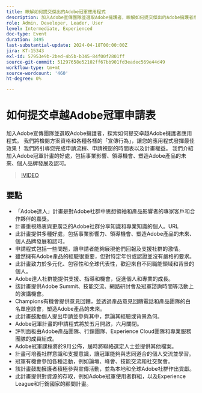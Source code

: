```yaml
---
title: 瞭解如何提交傑出的Adobe冠軍應用程式
description: 加入Adobe宣傳團隊並選取Adobe擁護者，瞭解如何提交傑出的Adobe擁護者應用計畫。 我們將引導您完成申請流程、申請視窗的時間表以及計畫權益。
role: Admin, Developer, Leader, User
level: Intermediate, Experienced
doc-type: Event
duration: 3495
last-substantial-update: 2024-04-18T00:00:00Z
jira: KT-15343
exl-id: 57953e9b-2bed-4b5b-b345-84f00f2801ff
source-git-commit: 51297658e52102ff67bb901fd3eadec569e44d49
workflow-type: tm+mt
source-wordcount: '460'
ht-degree: 0%

---
```


# 如何提交卓越Adobe冠軍申請表

加入Adobe宣傳團隊並選取Adobe擁護者，探索如何提交卓越Adobe擁護者應用程式。 我們將檢閱方案資格和各種各樣的「宣傳行為」，讓您的應用程式發揮最佳效果！ 我們將引導您完成申請流程、申請視窗的時間表以及計畫權益。 我們介紹加入Adobe冠軍計畫的好處，包括事業影響、領導機會、塑造Adobe產品的未來、個人品牌發展及認可。

>[!VIDEO](https://video.tv.adobe.com/v/3428431/?learn=on)

## 要點

* 「Adobe達人」計畫是對Adobe社群中思想領袖和產品影響者的專家客戶和合作夥伴的嘉獎。
* 計畫重視熱衷與更廣泛的Adobe社群分享知識和專業知識的個人。&#x200B;URL
* 此計畫提供多種好處，包括事業影響力、領導機會、塑造Adobe產品的未來、個人品牌發展和認可。
* 申請程式包括一些問題，讓申請者能夠展現他們回報及支援社群的激情。
* 雖然擁有Adobe產品的經驗很重要，但對特定年份或認證並沒有嚴格的要求。
* 此計畫致力於多元化、包容性和全球代表性，歡迎來自不同職能領域和背景的個人。
* Adobe達人社群能提供支援、指導和機會，促進個人和專業的成長。
* 該計畫提供Adobe Summit、技能交流、網路研討會及冠軍諮詢時間等活動上的演講機會。
* Champions有機會提供意見回饋，並透過產品意見回饋電話和產品團隊的白名單座談會，塑造Adobe產品的未來。
* 此計畫鼓勵個人提出申請並參與其中，無論其經驗或背景為何。
* Adobe冠軍計畫的申請程式將於五月開啟，六月關閉。
* 評判面板由Adobe產品團隊、行銷團隊、Experience Cloud團隊和專業服務團隊的成員組成。
* Adobe冠軍課程將於9月公佈，屆時將聯絡選定人士並提供其他檔案。
* 計畫可培養社群意識和支援意識，讓冠軍能夠與志同道合的個人交流並學習。
* 冠軍有機會參加各種活動，例如論壇、峰會、技能交流和社交聚會。
* 該計畫鼓勵擁護者積極參與宣傳活動，並為本地和全球Adobe社群作出貢獻。
* 此計畫提供對資源的存取，例如Adobe冠軍使用者群組，以及Experience League和行銷國家的顧問計畫。
